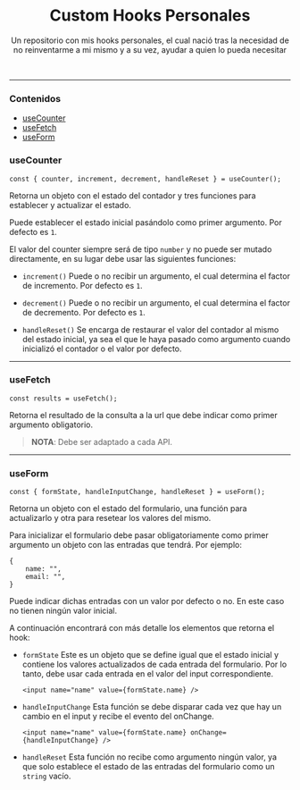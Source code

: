 <div align="center">
    <h1>Custom Hooks Personales</h1>
    <p>
        Un repositorio con mis hooks personales, el cual nació tras la necesidad de no reinventarme a mi mismo y a su vez, ayudar a quien lo pueda necesitar 
    </p>
    <br/>
    <hr/>
</div>

### Contenidos
- [useCounter](#useCounter)
- [useFetch](#useFetch)
- [useForm](#useForm)

### useCounter

```
const { counter, increment, decrement, handleReset } = useCounter();
```

Retorna un objeto con el estado del contador y tres funciones para establecer y actualizar el estado.

Puede establecer el estado inicial pasándolo como primer argumento. Por defecto es `1`.

El valor del counter siempre será de tipo `number` y no puede ser mutado directamente, en su lugar debe usar las siguientes funciones:

- `increment()`
    Puede o no recibir un argumento, el cual determina el factor de incremento. Por defecto es `1`.

- `decrement()`
    Puede o no recibir un argumento, el cual determina el factor de decremento. Por defecto es `1`.

- `handleReset()`
    Se encarga de restaurar el valor del contador al mismo del estado inicial, ya sea el que le haya pasado como argumento cuando inicializó el contador o el valor por defecto.
    
- - -
### useFetch

```
const results = useFetch();
```

Retorna el resultado de la consulta a la url que debe indicar como primer argumento obligatorio.

> **NOTA**: Debe ser adaptado a cada API.
- - -
### useForm

```
const { formState, handleInputChange, handleReset } = useForm();
```

Retorna un objeto con el estado del formulario, una función para actualizarlo y otra para resetear los valores del mismo.

Para inicializar el formulario debe pasar obligatoriamente como primer argumento un objeto con las entradas que tendrá. Por ejemplo:

```
{
    name: "",
    email: "",
}
```
Puede indicar dichas entradas con un valor por defecto o no. En este caso no tienen ningún valor inicial.

A continuación encontrará con más detalle los elementos que retorna el hook:

- `formState`
    Este es un objeto que se define igual que el estado inicial y contiene los valores actualizados de cada entrada del formulario. Por lo tanto, debe usar cada entrada en el valor del input correspondiente.
    ```
    <input name="name" value={formState.name} />
    ```

- `handleInputChange`
    Esta función se debe disparar cada vez que hay un cambio en el input y recibe el evento del onChange.
    ```
    <input name="name" value={formState.name} onChange={handleInputChange} />
    ```

- `handleReset`
    Esta función no recibe como argumento ningún valor, ya que solo establece el estado de las entradas del formulario como un `string` vacío.